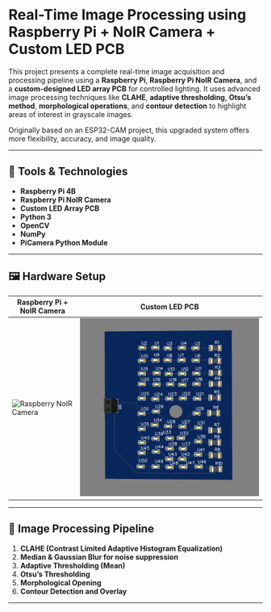 # Real-Time Image Processing using Raspberry Pi + NoIR Camera + Custom LED PCB

This project presents a complete real-time image acquisition and processing pipeline using a **Raspberry Pi**, **Raspberry Pi NoIR Camera**, and a **custom-designed LED array PCB** for controlled lighting. It uses advanced image processing techniques like **CLAHE**, **adaptive thresholding**, **Otsu’s method**, **morphological operations**, and **contour detection** to highlight areas of interest in grayscale images.

Originally based on an ESP32-CAM project, this upgraded system offers more flexibility, accuracy, and image quality.

---

## 🧰 Tools & Technologies

- **Raspberry Pi 4B**
- **Raspberry Pi NoIR Camera**
- **Custom LED Array PCB**
- **Python 3**
- **OpenCV**
- **NumPy**
- **PiCamera Python Module**

---

## 🖼️ Hardware Setup

| Raspberry Pi + NoIR Camera | Custom LED PCB |
|----------------------------|----------------|
| ![Raspberry NoIR Camera](https://raw.githubusercontent.com/your-username/your-repo/main/images/raspberry_pi_noir.jpg) | ![Custom PCB](Assets/3D_Vein.jpg) |



---

## 🔬 Image Processing Pipeline

1. **CLAHE (Contrast Limited Adaptive Histogram Equalization)**  
2. **Median & Gaussian Blur for noise suppression**
3. **Adaptive Thresholding (Mean)**
4. **Otsu’s Thresholding**
5. **Morphological Opening**
6. **Contour Detection and Overlay**

---


